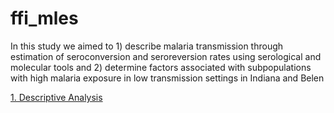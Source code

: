 # ffi_mles

In this study we aimed to 1) describe malaria transmission through estimation of seroconversion and seroreversion rates using serological and molecular tools and 2) determine factors associated with subpopulations with high malaria exposure in low transmission settings in Indiana and Belen

[1. Descriptive Analysis](https://healthinnovation.github.io/ffi_mles/01_descriptive_analysis.html)
